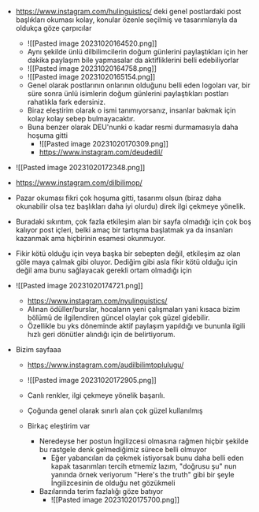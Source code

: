 - https://www.instagram.com/hulinguistics/ deki genel postlardaki post başlıkları okuması kolay, konular özenle seçilmiş ve tasarımlarıyla da oldukça göze çarpıcılar
	- ![[Pasted image 20231020164520.png]] 
	-  Aynı şekilde ünlü dilbilimcilerin doğum günlerini paylaştıkları için her dakika paylaşım bile yapmasalar da aktifliklerini belli edebiliyorlar
	- ![[Pasted image 20231020164758.png]]
	- ![[Pasted image 20231020165154.png]]
	- Genel olarak postlarının onlarının olduğunu belli eden logoları var, bir süre sonra ünlü isimlerin doğum günlerini paylaştıkları postları rahatlıkla fark edersiniz. 
	- Biraz eleştirim olarak o ismi tanımıyorsanız, insanlar bakmak için kolay kolay sebep bulmayacaktır. 
	-  Buna benzer olarak DEU'nunki o kadar resmi durmamasıyla daha hoşuma gitti
		- ![[Pasted image 20231020170309.png]]
		- https://www.instagram.com/deudedil/



- ![[Pasted image 20231020172348.png]]
- https://www.instagram.com/dilbilimop/
- Pazar okuması fikri çok hoşuma gitti, tasarımı olsun (biraz daha okunabilir olsa tez başlıkları daha iyi olurdu) direk ilgi çekmeye yönelik.
- Buradaki sıkıntım, çok fazla etkileşim alan bir sayfa olmadığı için çok boş kalıyor post içleri, belki amaç bir tartışma başlatmak ya da insanları kazanmak ama hiçbirinin esamesi okunmuyor.
- Fikir kötü olduğu için veya başka bir sebepten değil, etkileşim az olan göle maya çalmak gibi oluyor. Dediğim gibi asla fikir kötü olduğu için değil ama bunu sağlayacak gerekli ortam olmadığı için

- ![[Pasted image 20231020174721.png]]
	- https://www.instagram.com/nyulinguistics/
	- Alınan ödüller/burslar, hocaların yeni çalışmaları yani kısaca bizim bölümü de ilgilendiren güncel olaylar çok güzel gidebilir.
	- Özellikle bu yks döneminde aktif paylaşım yapıldığı ve bununla ilgili hızlı geri dönütler alındığı için de belirtiyorum.



- Bizim sayfaaa
	- https://www.instagram.com/audilbilimtoplulugu/
	- ![[Pasted image 20231020172905.png]]
	- Canlı renkler, ilgi çekmeye yönelik başarılı.
	- Çoğunda genel olarak sınırlı alan çok güzel kullanılmış

	- Birkaç eleştirim var
		- Neredeyse her postun İngilizcesi olmasına rağmen hiçbir şekilde bu rastgele denk gelmediğimiz sürece belli olmuyor
			- Eğer yabancıları da çekmek istiyorsak bunu daha belli eden kapak tasarımları tercih etmemiz lazım, "doğrusu şu" nun yanında örnek veriyorum "Here's the truth" gibi bir şeyle İngilizcesinin de olduğu net gözükmeli
		- Bazılarında terim fazlalığı göze batıyor
			- ![[Pasted image 20231020175700.png]]